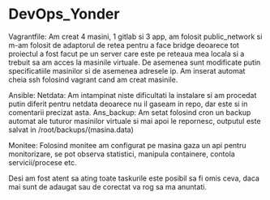 # DevOps_Yonder

Vagrantfile: 
        Am creat 4 masini, 1 gitlab si 3 app, am folosit public_network si m-am folosit de adaptorul de retea pentru a face bridge deoarece
        tot proiectul a fost facut pe un server care este pe reteaua mea locala si a trebuit sa am acces la masinile virtuale. 
        De asemenea sunt modificate putin specificatiile masinilor si de asemenea adresele ip. Am inserat automat cheia ssh folosind vagrant cand am creat 
        masinile.

Ansible: 
    Netdata: Am intampinat niste dificultati la instalare si am procedat putin diferit pentru netdata deoarece nu il gaseam in repo, dar este si in comentarii
             precizat asta.
    Ans_backup: Am setat folosind cron un backup automat ale tuturor masinilor virtuale si mai apoi le repornesc, outputul este salvat in /root/backups/(masina.data)

Monitee: Folosind monitee am configurat pe masina gaza un api pentru monitorizare, se pot observa statistici, manipula containere, contola servicii/procese etc.

Desi am fost atent sa ating toate taskurile este posibil sa fi omis ceva, daca mai sunt de adaugat sau de corectat va rog sa ma anuntati. 
